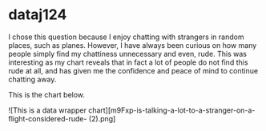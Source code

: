 # dataj124

I chose this question because I enjoy chatting with strangers in random places, such as planes. However, I have always been curious on how many people simply find my chattiness unnecessary and even, rude. This was interesting as my chart reveals that in fact a lot of people do not find this rude at all, and has given me the confidence and peace of mind to continue chatting away.

This is the chart below.

![This is a data wrapper chart][m9Fxp-is-talking-a-lot-to-a-stranger-on-a-flight-considered-rude- (2).png]
